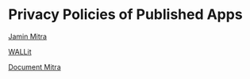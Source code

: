 # Privacy Policies of Published Apps

[Jamin Mitra](https://github.com/m-devs/PrivacyPolicies/blob/main/app_jamin_mitra.md)

[WALLit](https://github.com/m-devs/PrivacyPolicies/blob/main/app_wallit.md)

[Document Mitra](https://github.com/m-devs/PrivacyPolicies/blob/main/app_document_mitra.md)
